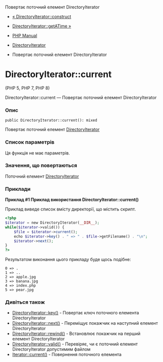 Повертає поточний елемент DirectoryIterator

-   [« DirectoryIterator::construct](directoryiterator.construct.md)
    
-   [DirectoryIterator::getATime »](directoryiterator.getatime.md)
    
-   [PHP Manual](index.md)
    
-   [DirectoryIterator](class.directoryiterator.md)
    
-   Повертає поточний елемент DirectoryIterator
    

# DirectoryIterator::current

(PHP 5, PHP 7, PHP 8)

DirectoryIterator::current — Повертає поточний елемент DirectoryIterator

### Опис

```methodsynopsis
public DirectoryIterator::current(): mixed
```

Повертає поточний елемент [DirectoryIterator](class.directoryiterator.md)

### Список параметрів

Ця функція не має параметрів.

### Значення, що повертаються

Поточний елемент [DirectoryIterator](class.directoryiterator.md)

### Приклади

**Приклад #1 Приклад використання **DirectoryIterator::current()****

Приклад виведе список вмісту директорії, що містить скрипт.

```php
<?php
$iterator = new DirectoryIterator(__DIR__);
while($iterator->valid()) {
    $file = $iterator->current();
    echo $iterator->key() . " => " . $file->getFilename() . "\n";
    $iterator->next();
}
?>
```

Результатом виконання цього прикладу буде щось подібне:

```
0 => .
1 => ..
2 => apple.jpg
3 => banana.jpg
4 => index.php
5 => pear.jpg
```

### Дивіться також

-   [DirectoryIterator::key()](directoryiterator.key.md) - Повертає ключ поточного елемента DirectoryIterator
-   [DirectoryIterator::next()](directoryiterator.next.md) - Переміщує покажчик на наступний елемент DirectoryIterator
-   [DirectoryIterator::rewind()](directoryiterator.rewind.md) - Встановлює покажчик на перший елемент DirectoryIterator
-   [DirectoryIterator::valid()](directoryiterator.valid.md) - Перевіряє, чи є поточний елемент DirectoryIterator допустимим файлом
-   [Iterator::current()](iterator.current.md) - Повернення поточного елемента